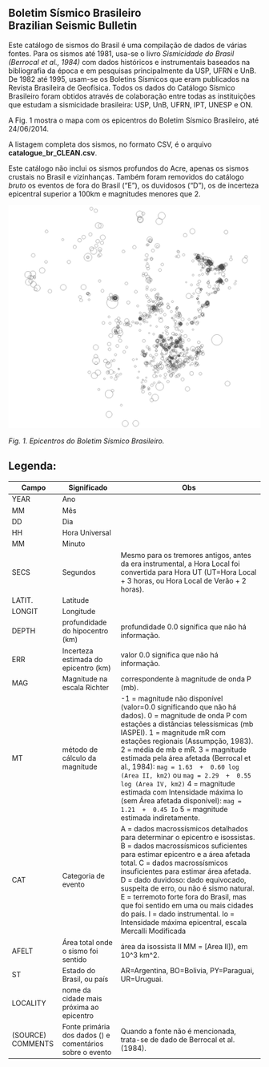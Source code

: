 ## Boletim Sísmico Brasileiro <br/> Brazilian Seismic Bulletin


Este catálogo de sismos do Brasil é uma compilação de dados de várias
fontes. Para os sismos até 1981, usa-se o livro *Sismicidade do Brasil
(Berrocal et al., 1984)* com dados históricos e instrumentais baseados na
bibliografia da época e em pesquisas principalmente da USP, UFRN e UnB. 
De 1982 até 1995, usam-se os Boletins Sísmicos que eram publicados na
Revista Brasileira de Geofísica. Todos os dados do Catálogo Sísmico
Brasileiro foram obtidos através de colaboração entre todas as
instituições que estudam a sismicidade brasileira: USP, UnB, UFRN, IPT,
UNESP e ON.


A Fig. 1 mostra o mapa com os epicentros do Boletim Sísmico Brasileiro,
até 24/06/2014. 

A listagem completa dos sismos, no formato CSV, é o arquivo **catalogue\_br\_CLEAN.csv**.

Este catálogo não inclui os sismos profundos do Acre, apenas os sismos
crustais no Brasil e vizinhanças. Também foram removidos do catálogo *bruto* os eventos de fora do
Brasil (“E”), os duvidosos (“D”), os de incerteza epicentral superior a
100km e magnitudes menores que 2.


![mapa](map.png "mapa")


*Fig. 1. Epicentros do Boletim Sísmico Brasileiro.*



## Legenda:



Campo  | Significado | Obs
------ | ----------- | ---
YEAR | Ano | 
MM | Mês | 
DD | Dia |
HH | Hora Universal | 
MM | Minuto | 
SECS | Segundos | Mesmo para os tremores antigos, antes da era instrumental, a Hora Local foi convertida para Hora UT (UT=Hora Local + 3 horas, ou Hora Local de Verão + 2 horas).
LATIT. | Latitude | 
LONGIT |  Longitude | 
DEPTH  | profundidade do hipocentro (km) | profundidade 0.0 significa que não há informação.
ERR  | Incerteza estimada do epicentro (km) | valor 0.0 significa que não há informação.
MAG | Magnitude na escala Richter | correspondente à magnitude de onda P (mb).
MT | método de cálculo da magnitude | -1 = magnitude não disponível (valor=0.0 significando que não há dados). 0 = magnitude de onda P com estações a distâncias telessísmicas (mb IASPEI). 1 = magnitude mR com estações regionais (Assumpção, 1983). 2 = média de mb e mR. 3 = magnitude estimada pela área afetada (Berrocal et al., 1984): `mag = 1.63  +  0.60 log (Area II, km2)` ou `mag = 2.29  +  0.55 log (Area IV, km2)` 4 = magnitude estimada com Intensidade máxima Io (sem Área afetada disponível): `mag = 1.21  +  0.45 Io` 5 = magnitude estimada indiretamente.
CAT | Categoria de evento | A = dados macrossísmicos detalhados para determinar o epicentro e isossistas. B = dados macrossísmicos suficientes para estimar epicentro e a área afetada total. C = dados macrossísmicos insuficientes para estimar área afetada.  D = dado duvidoso: dado equivocado, suspeita de erro, ou não é sismo natural. E = terremoto forte fora do Brasil, mas que foi sentido em uma ou mais cidades do país. I = dado instrumental.  Io =  Intensidade máxima epicentral, escala Mercalli Modificada
AFELT | Área total onde o sismo foi sentido| área da isossista II MM = [Area II]), em 10^3 km^2.
ST | Estado do Brasil, ou país | AR=Argentina, BO=Bolivia, PY=Paraguai, UR=Uruguai.
LOCALITY | nome da cidade mais próxima ao epicentro | 
(SOURCE) COMMENTS | Fonte primária dos dados () e comentários sobre o evento | Quando a fonte não é mencionada, trata-se de dado de Berrocal et al.(1984).
